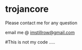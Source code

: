 # trojancore
Please contact me for any question

email me @ imstillrow@gmail.com

#This is not my code .....


